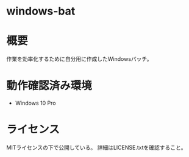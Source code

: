 # windows-bat


# 概要

作業を効率化するために自分用に作成したWindowsバッチ。


# 動作確認済み環境

- Windows 10 Pro


# ライセンス

MITライセンスの下で公開している。
詳細はLICENSE.txtを確認すること。

